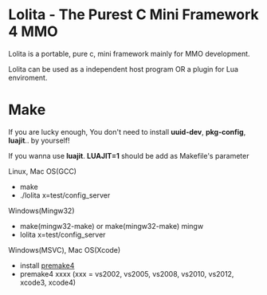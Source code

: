Lolita - The Purest C Mini Framework 4 MMO
==========================================

Lolita is a portable, pure c, mini framework mainly for MMO development.

Lolita can be used as a independent host program OR a plugin for Lua enviroment.

Make
===========================

If you are lucky enough, You don't need to install **uuid-dev**, **pkg-config**, **luajit**.. by yourself!

If you wanna use **luajit**. **LUAJIT=1** should be add as Makefile's parameter

Linux, Mac OS(GCC)

* make
* ./lolita x=test/config_server

Windows(Mingw32)

* make(mingw32-make) or make(mingw32-make) mingw
* lolita x=test/config_server

Windows(MSVC), Mac OS(Xcode)

* install [premake4](http://industriousone.com/premake/download)
* premake4 xxxx (xxx = vs2002, vs2005, vs2008, vs2010, vs2012, xcode3, xcode4)
